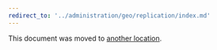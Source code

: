```yaml
---
redirect_to: '../administration/geo/replication/index.md'
---
```


This document was moved to [another location](../administration/geo/replication/index.md).
